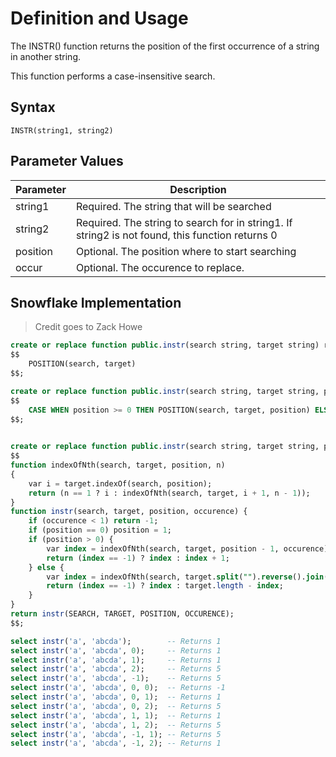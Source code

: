 
# Definition and Usage
The INSTR() function returns the position of the first occurrence of a string in another string.

This function performs a case-insensitive search.

## Syntax
`INSTR(string1, string2)`

## Parameter Values
| Parameter	| Description |
|-----------|-------------|
| string1	| Required. The string that will be searched
| string2	| Required. The string to search for in string1. If string2 is not found, this function returns 0
| position  | Optional. The position where to start searching |
| occur     | Optional. The occurence to replace.

## Snowflake Implementation

> Credit goes to Zack Howe

```sql
create or replace function public.instr(search string, target string) returns int as
$$
    POSITION(search, target)
$$;

create or replace function public.instr(search string, target string, position int) returns int as
$$
    CASE WHEN position >= 0 THEN POSITION(search, target, position) ELSE 1 + LENGTH(target) - POSITION(search, REVERSE(target), ABS(position)) END
$$;

 
create or replace function public.instr(search string, target string, position DOUBLE, occurence DOUBLE) returns DOUBLE language javascript as
$$
function indexOfNth(search, target, position, n)
{
    var i = target.indexOf(search, position);
    return (n == 1 ? i : indexOfNth(search, target, i + 1, n - 1));
}
function instr(search, target, position, occurence) {
    if (occurence < 1) return -1;
    if (position == 0) position = 1;
    if (position > 0) {
        var index = indexOfNth(search, target, position - 1, occurence);
        return (index == -1) ? index : index + 1;
    } else {
        var index = indexOfNth(search, target.split("").reverse().join(""), Math.abs(position) - 1, occurence);
        return (index == -1) ? index : target.length - index;
    }
}
return instr(SEARCH, TARGET, POSITION, OCCURENCE);
$$;
```
 
```sql
select instr('a', 'abcda');        -- Returns 1
select instr('a', 'abcda', 0);     -- Returns 1
select instr('a', 'abcda', 1);     -- Returns 1
select instr('a', 'abcda', 2);     -- Returns 5
select instr('a', 'abcda', -1);    -- Returns 5
select instr('a', 'abcda', 0, 0);  -- Returns -1
select instr('a', 'abcda', 0, 1);  -- Returns 1
select instr('a', 'abcda', 0, 2);  -- Returns 5
select instr('a', 'abcda', 1, 1);  -- Returns 1
select instr('a', 'abcda', 1, 2);  -- Returns 5
select instr('a', 'abcda', -1, 1); -- Returns 5
select instr('a', 'abcda', -1, 2); -- Returns 1
```